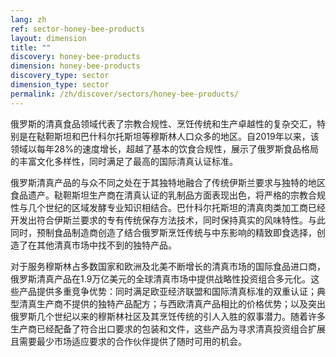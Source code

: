 ```yaml
---
lang: zh
ref: sector-honey-bee-products
layout: dimension
title: ""
discovery: honey-bee-products
dimension: honey-bee-products
discovery_type: sector
dimension_type: sector
permalink: /zh/discover/sectors/honey-bee-products/
---
```


俄罗斯的清真食品领域代表了宗教合规性、烹饪传统和生产卓越性的复杂交汇，特别是在鞑靼斯坦和巴什科尔托斯坦等穆斯林人口众多的地区。自2019年以来，该领域以每年28%的速度增长，超越了基本的饮食合规性，展示了俄罗斯食品格局的丰富文化多样性，同时满足了最高的国际清真认证标准。

俄罗斯清真产品的与众不同之处在于其独特地融合了传统伊斯兰要求与独特的地区食品遗产。鞑靼斯坦生产商在清真认证的乳制品方面表现出色，将严格的宗教合规性与几个世纪的区域发酵专业知识相结合。巴什科尔托斯坦的清真肉类加工商已经开发出符合伊斯兰要求的专有传统保存方法技术，同时保持真实的风味特性。与此同时，预制食品制造商创造了结合俄罗斯烹饪传统与中东影响的精致即食选择，创造了在其他清真市场中找不到的独特产品。

对于服务穆斯林占多数国家和欧洲及北美不断增长的清真市场的国际食品进口商，俄罗斯清真产品在1.9万亿美元的全球清真市场中提供战略性投资组合多元化。这些产品提供多重竞争优势：同时满足欧亚经济联盟和国际清真标准的双重认证；典型清真生产商不提供的独特产品配方；与西欧清真产品相比的价格优势；以及突出俄罗斯几个世纪以来的穆斯林社区及其烹饪传统的引人入胜的叙事潜力。随着许多生产商已经配备了符合出口要求的包装和文件，这些产品为寻求清真投资组合扩展且需要最少市场适应要求的合作伙伴提供了随时可用的机会。
